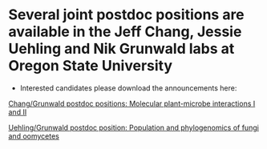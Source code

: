 # Several joint postdoc positions are available in the Jeff Chang, Jessie Uehling and Nik Grunwald labs at Oregon State University

- Interested candidates please download the announcements here:

[Chang/Grunwald postdoc  positions: Molecular plant-microbe interactions I and II](https://github.com/grunwald/postdocs/blob/main)

[Uehling/Grunwald postdoc  position: Population and phylogenomics of fungi and oomycetes](https://github.com/grunwald/postdocs/blob/main/PDs_ad_Uehling-Grunwald-2023.pdf)
